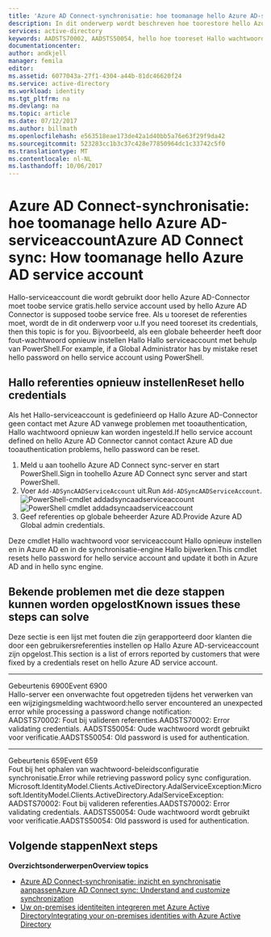 ```yaml
---
title: 'Azure AD Connect-synchronisatie: hoe toomanage hello Azure AD-serviceaccount | Microsoft Docs'
description: In dit onderwerp wordt beschreven hoe toorestore hello Azure AD-serviceaccount.
services: active-directory
keywords: AADSTS70002, AADSTS50054, hello hoe tooreset Hallo wachtwoord voor Azure AD Connect-synchronisatie Connector-serviceaccount
documentationcenter: 
author: andkjell
manager: femila
editor: 
ms.assetid: 6077043a-27f1-4304-a44b-81dc46620f24
ms.service: active-directory
ms.workload: identity
ms.tgt_pltfrm: na
ms.devlang: na
ms.topic: article
ms.date: 07/12/2017
ms.author: billmath
ms.openlocfilehash: e563518eae173de42a1d40bb5a76e63f29f9da42
ms.sourcegitcommit: 523283cc1b3c37c428e77850964dc1c33742c5f0
ms.translationtype: MT
ms.contentlocale: nl-NL
ms.lasthandoff: 10/06/2017
---
```

# <a name="azure-ad-connect-sync-how-toomanage-hello-azure-ad-service-account"></a><span data-ttu-id="a6628-104">Azure AD Connect-synchronisatie: hoe toomanage hello Azure AD-serviceaccount</span><span class="sxs-lookup"><span data-stu-id="a6628-104">Azure AD Connect sync: How toomanage hello Azure AD service account</span></span>
<span data-ttu-id="a6628-105">Hallo-serviceaccount die wordt gebruikt door hello Azure AD-Connector moet toobe service gratis.</span><span class="sxs-lookup"><span data-stu-id="a6628-105">hello service account used by hello Azure AD Connector is supposed toobe service free.</span></span> <span data-ttu-id="a6628-106">Als u tooreset de referenties moet, wordt de in dit onderwerp voor u.</span><span class="sxs-lookup"><span data-stu-id="a6628-106">If you need tooreset its credentials, then this topic is for you.</span></span> <span data-ttu-id="a6628-107">Bijvoorbeeld, als een globale beheerder heeft door fout-wachtwoord opnieuw instellen Hallo Hallo serviceaccount met behulp van PowerShell.</span><span class="sxs-lookup"><span data-stu-id="a6628-107">For example, if a Global Administrator has by mistake reset hello password on hello service account using PowerShell.</span></span>

## <a name="reset-hello-credentials"></a><span data-ttu-id="a6628-108">Hallo referenties opnieuw instellen</span><span class="sxs-lookup"><span data-stu-id="a6628-108">Reset hello credentials</span></span>
<span data-ttu-id="a6628-109">Als het Hallo-serviceaccount is gedefinieerd op Hallo Azure AD-Connector geen contact met Azure AD vanwege problemen met tooauthentication, Hallo wachtwoord opnieuw kan worden ingesteld.</span><span class="sxs-lookup"><span data-stu-id="a6628-109">If hello service account defined on hello Azure AD Connector cannot contact Azure AD due tooauthentication problems, hello password can be reset.</span></span>

1. <span data-ttu-id="a6628-110">Meld u aan toohello Azure AD Connect sync-server en start PowerShell.</span><span class="sxs-lookup"><span data-stu-id="a6628-110">Sign in toohello Azure AD Connect sync server and start PowerShell.</span></span>
2. <span data-ttu-id="a6628-111">Voer `Add-ADSyncAADServiceAccount` uit.</span><span class="sxs-lookup"><span data-stu-id="a6628-111">Run `Add-ADSyncAADServiceAccount`.</span></span>  
   <span data-ttu-id="a6628-112">![PowerShell-cmdlet addadsyncaadserviceaccount](./media/active-directory-aadconnectsync-howto-azureadaccount/addadsyncaadserviceaccount.png)</span><span class="sxs-lookup"><span data-stu-id="a6628-112">![PowerShell cmdlet addadsyncaadserviceaccount](./media/active-directory-aadconnectsync-howto-azureadaccount/addadsyncaadserviceaccount.png)</span></span>
3. <span data-ttu-id="a6628-113">Geef referenties op globale beheerder Azure AD.</span><span class="sxs-lookup"><span data-stu-id="a6628-113">Provide Azure AD Global admin credentials.</span></span>

<span data-ttu-id="a6628-114">Deze cmdlet Hallo wachtwoord voor serviceaccount Hallo opnieuw instellen en in Azure AD en in de synchronisatie-engine Hallo bijwerken.</span><span class="sxs-lookup"><span data-stu-id="a6628-114">This cmdlet resets hello password for hello service account and update it both in Azure AD and in hello sync engine.</span></span>

## <a name="known-issues-these-steps-can-solve"></a><span data-ttu-id="a6628-115">Bekende problemen met die deze stappen kunnen worden opgelost</span><span class="sxs-lookup"><span data-stu-id="a6628-115">Known issues these steps can solve</span></span>
<span data-ttu-id="a6628-116">Deze sectie is een lijst met fouten die zijn gerapporteerd door klanten die door een gebruikersreferenties instellen op Hallo Azure AD-serviceaccount zijn opgelost.</span><span class="sxs-lookup"><span data-stu-id="a6628-116">This section is a list of errors reported by customers that were fixed by a credentials reset on hello Azure AD service account.</span></span>

- - -
<span data-ttu-id="a6628-117">Gebeurtenis 6900</span><span class="sxs-lookup"><span data-stu-id="a6628-117">Event 6900</span></span>  
<span data-ttu-id="a6628-118">Hallo-server een onverwachte fout opgetreden tijdens het verwerken van een wijzigingsmelding wachtwoord:</span><span class="sxs-lookup"><span data-stu-id="a6628-118">hello server encountered an unexpected error while processing a password change notification:</span></span>  
<span data-ttu-id="a6628-119">AADSTS70002: Fout bij valideren referenties.</span><span class="sxs-lookup"><span data-stu-id="a6628-119">AADSTS70002: Error validating credentials.</span></span> <span data-ttu-id="a6628-120">AADSTS50054: Oude wachtwoord wordt gebruikt voor verificatie.</span><span class="sxs-lookup"><span data-stu-id="a6628-120">AADSTS50054: Old password is used for authentication.</span></span>

- - -
<span data-ttu-id="a6628-121">Gebeurtenis 659</span><span class="sxs-lookup"><span data-stu-id="a6628-121">Event 659</span></span>  
<span data-ttu-id="a6628-122">Fout bij het ophalen van wachtwoord-beleidsconfiguratie synchronisatie.</span><span class="sxs-lookup"><span data-stu-id="a6628-122">Error while retrieving password policy sync configuration.</span></span> <span data-ttu-id="a6628-123">Microsoft.IdentityModel.Clients.ActiveDirectory.AdalServiceException:</span><span class="sxs-lookup"><span data-stu-id="a6628-123">Microsoft.IdentityModel.Clients.ActiveDirectory.AdalServiceException:</span></span>  
<span data-ttu-id="a6628-124">AADSTS70002: Fout bij valideren referenties.</span><span class="sxs-lookup"><span data-stu-id="a6628-124">AADSTS70002: Error validating credentials.</span></span> <span data-ttu-id="a6628-125">AADSTS50054: Oude wachtwoord wordt gebruikt voor verificatie.</span><span class="sxs-lookup"><span data-stu-id="a6628-125">AADSTS50054: Old password is used for authentication.</span></span>

## <a name="next-steps"></a><span data-ttu-id="a6628-126">Volgende stappen</span><span class="sxs-lookup"><span data-stu-id="a6628-126">Next steps</span></span>
<span data-ttu-id="a6628-127">**Overzichtsonderwerpen**</span><span class="sxs-lookup"><span data-stu-id="a6628-127">**Overview topics**</span></span>

* [<span data-ttu-id="a6628-128">Azure AD Connect-synchronisatie: inzicht en synchronisatie aanpassen</span><span class="sxs-lookup"><span data-stu-id="a6628-128">Azure AD Connect sync: Understand and customize synchronization</span></span>](active-directory-aadconnectsync-whatis.md)
* [<span data-ttu-id="a6628-129">Uw on-premises identiteiten integreren met Azure Active Directory</span><span class="sxs-lookup"><span data-stu-id="a6628-129">Integrating your on-premises identities with Azure Active Directory</span></span>](active-directory-aadconnect.md)

